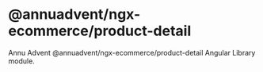 
# @annuadvent/ngx-ecommerce/product-detail

Annu Advent @annuadvent/ngx-ecommerce/product-detail Angular Library module.
